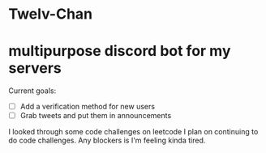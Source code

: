 # Twelv-Chan
<h1> multipurpose discord bot for my servers </h1>

Current goals:

- [ ] Add a verification method for new users
- [ ] Grab tweets and put them in announcements

I looked through some code challenges on leetcode
I plan on continuing to do code challenges. Any blockers is I'm feeling kinda tired.